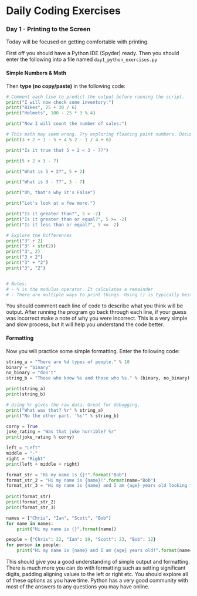 # Daily Coding Exercises

###  Day 1 - Printing to the Screen

Today will be focused on getting comfortable with printing.

First off you should have a Python IDE (Spyder) ready. Then you should enter the following into a file named  ```day1_python_exercises.py```



#### Simple Numbers & Math

Then **type (no copy/paste)** in the following code:

```Python
# Comment each line to predict the output before running the script.
print("I will now check some inventory:")
print("Bikes", 25 + 30 / 6)
print("Helmets", 100 - 25 * 3 % 4)

print("Now I will count the number of sales:")

# This math may seem wrong. Try exploring floating point numbers. Document the differences.
print(3 + 2 + 1 - 5 + 4 % 2 - 1 / 4 + 6)

print("Is it true that 5 + 2 < 3 - 7?")

print(5 + 2 < 3 - 7)

print("What is 5 + 2?", 5 + 2)

print("What is 3 - 7?", 3 - 7)

print("Oh, that's why it's False")

print("Let's look at a few more.")

print("Is it greater than?", 5 > -2)
print("Is it greater than or equal?", 5 >= -2)
print("Is it less than or equal?", 5 <= -2)

# Explore the Differences
print("3" + 2)
print("3" + str(2))
print("3", 2)
print("3 + 2")
print("3" + "2")
print("3", "2")


# Notes:
# - % is the modulus operator. It calculates a remainder
# - There are multiple ways to print things. Using () is typically best practices for readability purposes
```



You should comment each line of code to describe what you think will be output. After running the program go back through each line, if your guess was incorrect make a note of why you were incorrect. This is a very simple and slow process, but it will help you understand the code better.



#### Formatting

Now you will practice some simple formatting. Enter the following code:

```python
string_a = "There are %d types of people." % 10
binary = "binary"
no_binary = "don't"
string_b = "Those who know %s and those who %s." % (binary, no_binary)

print(string_a)
print(string_b)

# Using %r gives the raw data. Great for debugging.
print("What was that? %r" % string_a)
print("No the other part. '%s'" % string_b)

corny = True
joke_rating = "Was that joke horrible? %r"
print(joke_rating % corny)

left = "Left"
middle = "-"
right = "Right"
print(left + middle + right)

format_str = "Hi my name is {}!".format("Bob")
format_str_2 = "Hi my name is {name}!".format(name="Bob")
format_str_3 = "Hi my name is {name} and I am {age} years old looking for a job at {job}".format(name="John", age=17,
                                                                                                 job="Baylor")
print(format_str)
print(format_str_2)
print(format_str_3)

names = ["Chris", "Ian", "Scott", "Bob"]
for name in names:
    print("Hi my name is {}".format(name))

people = {"Chris": 22, "Ian": 19, "Scott": 23, "Bob": 12}
for person in people:
    print("Hi my name is {name} and I am {age} years old!".format(name=person, age=people[person]))
```



This should give you a good understanding of simple output and formatting. There is much more you can do with formatting such as setting significant digits, padding aligning values to the left or right etc. You should explore all of these options as you have time. Python has a very good community with most of the answers to any questions you may have online.

